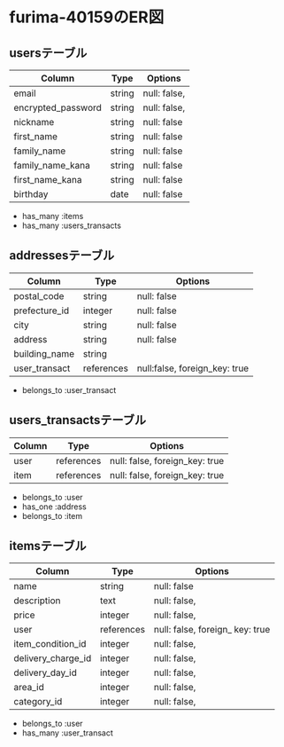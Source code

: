 # furima-40159のER図

## usersテーブル
| Column              | Type       | Options                          |
| ------------------- | ---------- | -------------------------------- |
| email               | string     | null: false,                     |
| encrypted_password  | string     | null: false,                     |
| nickname            | string     | null: false                      |
| first_name          | string     | null: false                      |
| family_name         | string     | null: false                      |
| family_name_kana    | string     | null: false                      |
| first_name_kana     | string     | null: false                      |
| birthday            | date       | null: false                      |
- has_many :items
- has_many :users_transacts

## addressesテーブル
| Column              | Type             | Options                          |
| ------------------- | ---------------- | -------------------------------- |
| postal_code         | string           | null: false                      |
| prefecture_id       | integer          | null: false                      |
| city                | string           | null: false                      |
| address             | string           | null: false                      |
| building_name       | string           |                                  |
| user_transact       | references       | null:false, foreign_key: true    |
- belongs_to :user_transact

## users_transactsテーブル
| Column              | Type             | Options                          |
| ------------------- | ---------------- | -------------------------------- |
| user                | references       | null: false, foreign_key: true   |
| item                | references       | null: false, foreign_key: true   |
- belongs_to :user
- has_one :address
- belongs_to :item

## itemsテーブル
| Column              | Type           | Options                          |
| ------------------- | ----------     | -------------------------------- |
| name                | string         | null: false                      |
| description         | text           | null: false,                     |
| price               | integer        | null: false,                     |
| user                | references     | null: false, foreign_ key: true  |
| item_condition_id   | integer        | null: false,                     |
| delivery_charge_id  | integer        | null: false,                     |
| delivery_day_id     | integer        | null: false,                     |
| area_id             | integer        | null: false,                     |
| category_id         | integer        | null: false,                     |
- belongs_to :user
- has_many :user_transact